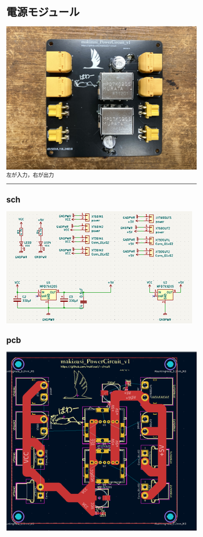# **電源モジュール**
![width:600px](資料/6.JPG)
左が入力，右が出力

---
## sch
![width:600px](資料\psch.png)
## pcb
![width:600px](資料\ppcb.png)
